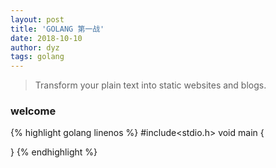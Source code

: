 ```yaml
---
layout: post
title: 'GOLANG 第一战'
date: 2018-10-10
author: dyz
tags: golang
---
```


> Transform your plain text into static websites and blogs.


### welcome 


{% highlight golang linenos %}
#include<stdio.h>
void main {
   
}
{% endhighlight %}